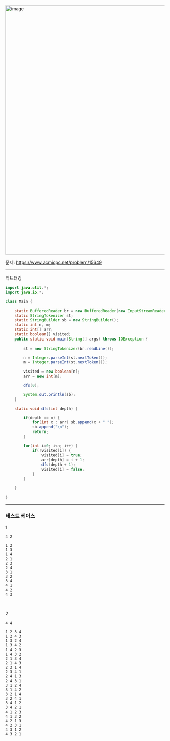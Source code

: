 <img width="1192" height="785" alt="image" src="https://github.com/user-attachments/assets/f7e118ec-38d8-40dc-922d-41bc604ef342" />

문제: https://www.acmicpc.net/problem/15649

---

백트래킹

```java
import java.util.*;
import java.io.*;

class Main {

    static BufferedReader br = new BufferedReader(new InputStreamReader(System.in));
    static StringTokenizer st;
    static StringBuilder sb = new StringBuilder();
    static int n, m;
    static int[] arr;
    static boolean[] visited;
    public static void main(String[] args) throws IOException {
        
        st = new StringTokenizer(br.readLine());

        n = Integer.parseInt(st.nextToken());
        m = Integer.parseInt(st.nextToken());

        visited = new boolean[n];
        arr = new int[m];

        dfs(0);

        System.out.println(sb);
    }    

    static void dfs(int depth) {

        if(depth == m) {
            for(int x : arr) sb.append(x + " ");
            sb.append("\n");
            return;
        }

        for(int i=0; i<n; i++) {
            if(!visited[i]) {
                visited[i] = true;
                arr[depth] = i + 1;
                dfs(depth + 1);
                visited[i] = false;
            }
        }

    }

}
```

---

### 테스트 케이스


1
```
4 2
```

```
1 2
1 3
1 4
2 1
2 3
2 4
3 1
3 2
3 4
4 1
4 2
4 3
```

&nbsp;

2
```
4 4
```

```
1 2 3 4
1 2 4 3
1 3 2 4
1 3 4 2
1 4 2 3
1 4 3 2
2 1 3 4
2 1 4 3
2 3 1 4
2 3 4 1
2 4 1 3
2 4 3 1
3 1 2 4
3 1 4 2
3 2 1 4
3 2 4 1
3 4 1 2
3 4 2 1
4 1 2 3
4 1 3 2
4 2 1 3
4 2 3 1
4 3 1 2
4 3 2 1
```